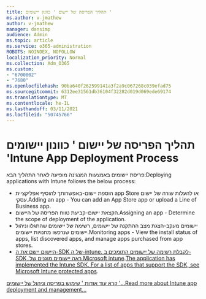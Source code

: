 ```yaml
---
title: תהליך הפריסה של יישום ' כוונון יישומים '
ms.author: v-jmathew
author: v-jmathew
manager: dansimp
audience: Admin
ms.topic: article
ms.service: o365-administration
ROBOTS: NOINDEX, NOFOLLOW
localization_priority: Normal
ms.collection: Adm_O365
ms.custom:
- "6700002"
- "7680"
ms.openlocfilehash: 90ba640f262599141a3f2a9c067268c039efad75
ms.sourcegitcommit: 6312ee31561db36104f32282d019d069ede69174
ms.translationtype: MT
ms.contentlocale: he-IL
ms.lasthandoff: 03/11/2021
ms.locfileid: "50745766"
---
```

# <a name="intune-app-deployment-process"></a><span data-ttu-id="61813-102">תהליך הפריסה של יישום ' כוונון יישומים '</span><span class="sxs-lookup"><span data-stu-id="61813-102">Intune App Deployment Process</span></span>

<span data-ttu-id="61813-103">פריסת יישומים באמצעות המנגינה מופיעה לאחר התהליך הבא:</span><span class="sxs-lookup"><span data-stu-id="61813-103">Deploying applications with Intune follows the below process:</span></span>

- <span data-ttu-id="61813-104">הוספת יישום-באפשרותך להוסיף אפליקציית app Store או להעלות שורה של יישום עסקי.</span><span class="sxs-lookup"><span data-stu-id="61813-104">Adding an app - You can add an App Store app or upload a Line of Business app.</span></span>
- <span data-ttu-id="61813-105">הקצאת יישום-קביעת טווח הפריסה של היישום.</span><span class="sxs-lookup"><span data-stu-id="61813-105">Assigning an app - Determine the scope of deployment of the application.</span></span>
- <span data-ttu-id="61813-106">יישומים מעקב-הצגת מצב ההתקנה של יישומים, רשימה של יישומים שהתגלו וניהול יישומים שנרכשו מחנויות יישומים.</span><span class="sxs-lookup"><span data-stu-id="61813-106">Monitoring apps - View the install status of apps, list discovered apps, and manage apps purchased from app stores.</span></span>
- <span data-ttu-id="61813-107">[היישום יישם את ה-SDK של ה-intune. לקבלת רשימה של יישומים התומכים ב-SDK, ראה יישומים מוגנים של Microsoft intune](https://docs.microsoft.com/mem/intune/apps/apps-supported-intune-apps).</span><span class="sxs-lookup"><span data-stu-id="61813-107">[The application has implemented the Intune SDK. For a list of apps that support the SDK, see Microsoft Intune protected apps](https://docs.microsoft.com/mem/intune/apps/apps-supported-intune-apps).</span></span>

[<span data-ttu-id="61813-108">קרא עוד אודות ' שימוש בפריסה וניהול של יישומים '...</span><span class="sxs-lookup"><span data-stu-id="61813-108">Read more about Intune app deployment and management...</span></span>](https://docs.microsoft.com/mem/intune/apps/app-management)
